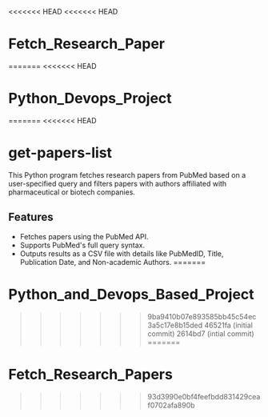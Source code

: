 <<<<<<< HEAD
<<<<<<< HEAD
# Fetch_Research_Paper
=======
<<<<<<< HEAD
# Python_Devops_Project
=======
<<<<<<< HEAD
# get-papers-list

This Python program fetches research papers from PubMed based on a user-specified query and filters papers with authors affiliated with pharmaceutical or biotech companies.

## Features
- Fetches papers using the PubMed API.
- Supports PubMed's full query syntax.
- Outputs results as a CSV file with details like PubMedID, Title, Publication Date, and Non-academic Authors.
=======
# Python_and_Devops_Based_Project
>>>>>>> 9ba9410b07e893585bb45c54ec3a5c17e8b15ded
>>>>>>> 46521fa (initial commit)
>>>>>>> 2614bd7 (intial commit)
=======
# Fetch_Research_Papers
>>>>>>> 93d3990e0bf4feefbdd831429ceaf0702afa890b
